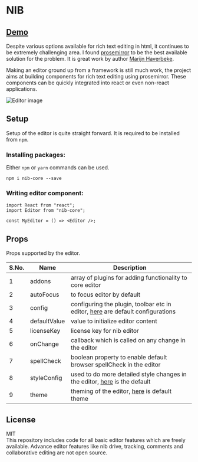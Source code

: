 # NIB

## [Demo](http://www.nibedit.com)

Despite various options available for rich text editing in html, it continues to be extremely challenging area. I found [prosemirror](http://prosemirror.net) to be the best available solution for the problem. It is great work by author [Marijn Haverbeke](http://marijnhaverbeke.nl/).

Making an editor ground up from a framework is still much work, the project aims at building components for rich text editing using prosemirror. These components can be quickly integrated into react or even non-react applications.

![Editor image](https://i.imgur.com/WyM2rzq.png)

## Setup

Setup of the editor is quite straight forward. It is required to be installed from `npm`.

### Installing packages:

Either `npm` or `yarn` commands can be used.

```
npm i nib-core --save
```

### Writing editor component:

```
import React from "react";
import Editor from "nib-core";

const MyEditor = () => <Editor />;
```

## Props

Props supported by the editor.

| S.No. | Name         | Description                                                                                                                                                      |
| ----- | ------------ | ---------------------------------------------------------------------------------------------------------------------------------------------------------------- |
| 1     | addons       | array of plugins for adding functionality to core editor                                                                                                         |
| 2     | autoFocus    | to focus editor by default                                                                                                                                       |
| 3     | config       | configuring the plugin, toolbar etc in editor, [here](https://github.com/nib-edit/Nib/blob/master/packages/core/src/config/editor.js) are default configurations |
| 4     | defaultValue | value to initialize editor content                                                                                                                               |
| 5     | licenseKey   | license key for nib editor                                                                                                                                       |
| 6     | onChange     | callback which is called on any change in the editor                                                                                                             |
| 7     | spellCheck   | boolean property to enable default browser spellCheck in the editor                                                                                              |
| 8     | styleConfig  | used to do more detailed style changes in the editor, [here](https://github.com/nib-edit/Nib/blob/master/packages/core/src/config/styles.js) is the default      |
| 9     | theme        | theming of the editor, [here](https://github.com/nib-edit/Nib/blob/master/packages/core/src/config/theme.js) is default theme                                    |

## License

MIT
<br/>
This repository includes code for all basic editor features which are freely available. Advance editor features like nib drive, tracking, comments and collaborative editing are not open source.
